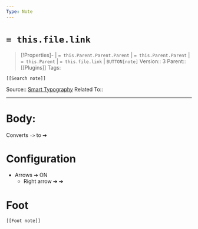 ```yaml
---
Type: Note
---
```

# `= this.file.link`
>[!Properties]- |  `= this.Parent.Parent.Parent` | `= this.Parent.Parent` | `= this.Parent` | `= this.file.link` | `BUTTON[note]` 
>Version:: 3
>Parent:: [[Plugins]]
>Tags:
```meta-bind-embed
[[Search note]]
```
Source:: [Smart Typography](obsidian://show-plugin?id=obsidian-smart-typography)
Related To::
***
# Body:
Converts `->` to ➔

# Configuration

- Arrows ➔ ON
    - Right arrow ➔ ➔






# Foot
```meta-bind-embed
[[Foot note]]
``` 